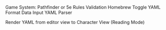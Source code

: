 Game System: Pathfinder or 5e
Rules Validation
Homebrew Toggle 
YAML Format Data Input
YAML Parser

Render YAML from editor view to Character View (Reading Mode)

